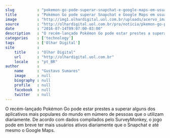 ```yaml
---
slug          : "pokemon-go-pode-superar-snapchat-e-google-maps-em-usuarios-diarios"
title         : "Pokémon Go pode superar Snapchat e Google Maps em usuários diários"
image         : "http://img1.olhardigital.uol.com.br/uploads/acervo_imagens/2016/07/20160711112728_660_420.jpg"
source        : "http://olhardigital.uol.com.br/pro/noticia/pkemon-go-pode-superar-snapchat-e-google-maps-em-usuarios-diarios/60256"
date          : "2016-07-14T09:07:00-03:00"
description   : "O recém-lançado Pokémon Go pode estar prestes a superar alguns dos aplicativos mais populares do mundo em número de pessoas que o utilizam diariamente. De acordo com dados compilados pelo SurveyMonkey, o jogo pode em breve ter mais usuários ativos diariamente que o Snapchat e até mesmo o Google Maps."
categories    : ['technology']
tags          : ['Olhar Digital']
site          :
    title     : "Olhar Digital"
    url       : "http://olhardigital.uol.com.br"
    locale    : "pt_BR"
author        :
    name      : "Gustavo Sumares"
    image     : null
    biography : null
    profile   : null
    facebook  : null
    twitter   : null
---
```


O recém-lançado Pokémon Go pode estar prestes a superar alguns dos aplicativos mais populares do mundo em número de pessoas que o utilizam diariamente. De acordo com dados compilados pelo SurveyMonkey, o jogo pode em breve ter mais usuários ativos diariamente que o Snapchat e até mesmo o Google Maps.
